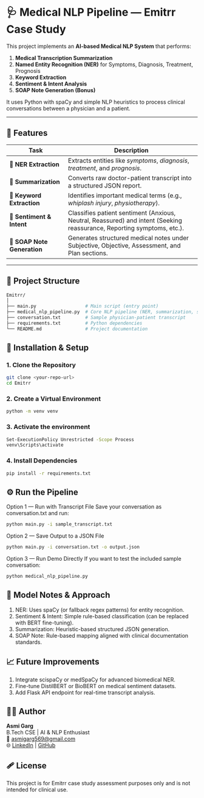 # 🩺 Medical NLP Pipeline — Emitrr Case Study

This project implements an **AI-based Medical NLP System** that performs:
1. **Medical Transcription Summarization**
2. **Named Entity Recognition (NER)** for Symptoms, Diagnosis, Treatment, Prognosis
3. **Keyword Extraction**
4. **Sentiment & Intent Analysis**
5. **SOAP Note Generation (Bonus)**

It uses Python with spaCy and simple NLP heuristics to process clinical conversations between a physician and a patient.

---

## 🚀 Features

| Task | Description |
|------|--------------|
| 🧠 **NER Extraction** | Extracts entities like *symptoms*, *diagnosis*, *treatment*, and *prognosis*. |
| 📄 **Summarization** | Converts raw doctor-patient transcript into a structured JSON report. |
| 🔑 **Keyword Extraction** | Identifies important medical terms (e.g., *whiplash injury*, *physiotherapy*). |
| 💬 **Sentiment & Intent** | Classifies patient sentiment (Anxious, Neutral, Reassured) and intent (Seeking reassurance, Reporting symptoms, etc.). |
| 🧾 **SOAP Note Generation** | Generates structured medical notes under Subjective, Objective, Assessment, and Plan sections. |

---

## 🧩 Project Structure

```bash
Emitrr/
│
├── main.py                  # Main script (entry point)
├── medical_nlp_pipeline.py  # Core NLP pipeline (NER, summarization, sentiment)
├── conversation.txt         # Sample physician-patient transcript
├── requirements.txt         # Python dependencies
└── README.md                # Project documentation
```

## 🧰 Installation & Setup

### 1. Clone the Repository
```bash
git clone <your-repo-url>
cd Emitrr
```
### 2. Create a Virtual Environment
```bash
python -m venv venv
```
### 3. Activate the environment
```bash
Set-ExecutionPolicy Unrestricted -Scope Process
venv\Scripts\activate
```
### 4. Install Dependencies
``` bash
pip install -r requirements.txt
```

## ⚙️ Run the Pipeline

Option 1 — Run with Transcript File
Save your conversation as conversation.txt and run:
```bash
python main.py -i sample_transcript.txt
```

Option 2 — Save Output to a JSON File
```bash
python main.py -i conversation.txt -o output.json
```

Option 3 — Run Demo Directly
If you want to test the included sample conversation:
```bash
python medical_nlp_pipeline.py
```

## 🧠 Model Notes & Approach
1. NER: Uses spaCy (or fallback regex patterns) for entity recognition.
2. Sentiment & Intent: Simple rule-based classification (can be replaced with BERT fine-tuning).
3. Summarization: Heuristic-based structured JSON generation.
4. SOAP Note: Rule-based mapping aligned with clinical documentation standards.

## 📈 Future Improvements
1. Integrate scispaCy or medSpaCy for advanced biomedical NER.
2. Fine-tune DistilBERT or BioBERT on medical sentiment datasets.
3. Add Flask API endpoint for real-time transcript analysis.

## 👩‍💻 Author
**Asmi Garg**  
B.Tech CSE | AI & NLP Enthusiast  
📧 [asmigarg569@gmail.com](mailto:asmigarg569@gmail.com)  
🌐 [LinkedIn](https://www.linkedin.com/in/asmi-garg/) | [GitHub](https://github.com/Asmigarg)


## 🩹 License
This project is for Emitrr case study assessment purposes only and is not intended for clinical use.
